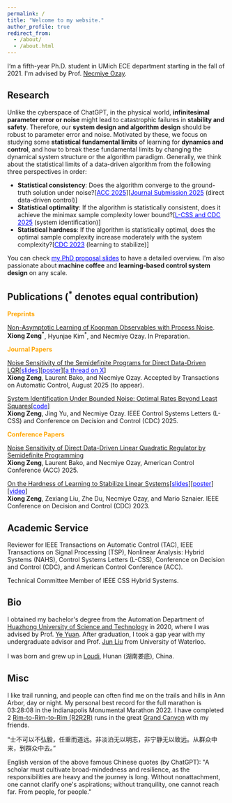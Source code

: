 ```yaml
---
permalink: /
title: "Welcome to my website."
author_profile: true
redirect_from: 
  - /about/
  - /about.html
---
```


I‘m a fifth-year Ph.D. student in UMich ECE department starting in the fall of 2021. I'm advised by Prof. <a href="https://web.eecs.umich.edu/~necmiye/" target="_blank">Necmiye Ozay</a>. 

## Research

Unlike the cyberspace of ChatGPT, in the physical world, **infinitesimal parameter error or noise** might lead to catastrophic 
failures in **stability and safety**. Therefore, our **system design and algorithm design** should be robust to parameter error and noise. Motivated by these, we focus on studying some **statistical fundamental limits** of learning for **dynamics and control**, and how to break these fundamental limits by changing the dynamical system structure or the algorithm paradigm. Generally, we think about the statistical limits of a data-driven algorithm from the following three perspectives in order:
- **Statistical consistency**: Does the algorithm converge to the ground-truth solution under noise?[<a href="https://web.eecs.umich.edu/~necmiye/pubs/ZengBO_acc25.pdf" style="color: blue;" target="_blank">ACC 2025</a>][<a href="https://arxiv.org/abs/2412.19705" style="color: blue;" target="_blank">Journal Submission 2025</a> (direct data-driven control)]
- **Statistical optimality**: If the algorithm is statistically consistent, does it achieve the minimax sample complexity lower bound?[<a href="https://arxiv.org/abs/2503.16817" style="color: blue;" target="_blank">L-CSS and CDC 2025</a> (system identification)]
- **Statistical hardness**: If the algorithm is statistically optimal, does the optimal sample complexity increase moderately with the system complexity?[<a href="https://arxiv.org/abs/2311.11151" style="color: blue;" target="_blank">CDC 2023</a> (learning to stabilize)]
  
You can check <a href="https://github.com/zengxiong111/zengxiong.github.io/blob/master/files/phd_propsoal_Xiong_Zeng_part.pdf" style="color: blue;" target="_blank">my PhD proposal slides</a> to have a detailed overview. I'm also passionate about **machine coffee** and **learning-based control system design** on any scale.
&nbsp;
## Publications (<sup>*</sup> denotes equal contribution)

<span style="color:orange">**Preprints**</span>

 [Non-Asymptotic Learning of Koopman Observables with Process Noise](https://zengxiong111.github.io/zengxiong.github.io/). **Xiong Zeng<sup>*</sup>**, Hyunjae Kim<sup>*</sup>, and Necmiye Ozay. In Preparation.


 <span style="color:orange">**Journal Papers**</span>

 [Noise Sensitivity of the Semidefinite Programs for Direct Data-Driven LQR](https://arxiv.org/abs/2412.19705)[<a href="https://github.com/zengxiong111/zengxiong.github.io/blob/master/files/slides_Noise%20Sensitivity%20of%20DDD%20LQR%20by%20Semidefinite%20Programming.pdf" style="color: blue;" target="_blank">slides</a>][<a href="https://github.com/zengxiong111/zengxiong.github.io/blob/master/files/Poster_Noise%20Sensitivity%20of%20DDD%20LQR%20by%20Semidefinite%20Programming.pdf" style="color: blue;" target="_blank">poster</a>][<a href="https://x.com/necozay/status/1885844662381879360" style="color: blue;" target="_blank">a thread on X</a>]<br> 
**Xiong Zeng**, Laurent Bako, and Necmiye Ozay. Accepted by Transactions on Automatic Control, August 2025 (to appear).

 [System Identification Under Bounded Noise: Optimal Rates Beyond Least Squares](https://arxiv.org/abs/2503.16817)[<a href="https://github.com/jy-cds/Bounded-Noise-SysID-Minimax-Lowerbound" style="color: blue;" target="_blank">code</a>]<br>
**Xiong Zeng**, Jing Yu, and Necmiye Ozay. IEEE Control Systems Letters (L-CSS) and Conference on Decision and Control (CDC) 2025.


 <span style="color:orange">**Conference Papers**</span>

 
 [Noise Sensitivity of Direct Data-Driven Linear Quadratic Regulator by Semidefinite Programming](https://web.eecs.umich.edu/~necmiye/pubs/ZengBO_acc25.pdf)<br>
 **Xiong Zeng**, Laurent Bako, and Necmiye Ozay, American Control Conference (ACC) 2025.

 
 [On the Hardness of Learning to Stabilize Linear Systems](https://arxiv.org/abs/2311.11151)[<a href="https://github.com/zengxiong111/zengxiong.github.io/blob/master/files/hard_learn_stabilize_present.pdf" style="color: blue;" target="_blank">slides</a>][<a href="https://github.com/zengxiong111/zengxiong.github.io/blob/master/files/On%20The%20Hardness%20of%20Learning%20to%20Stabilize%20Linear%20Systems_Poster.pdf" style="color: blue;" target="_blank">poster</a>][<a href="https://www.youtube.com/watch?v=eP5KKam834w" style="color: blue;" target="_blank">video</a>]<br>
 **Xiong Zeng**, Zexiang Liu, Zhe Du, Necmiye Ozay, and Mario Sznaier. IEEE Conference on Decision and Control (CDC) 2023.
&nbsp;
## Academic Service

Reviewer for IEEE Transactions on Automatic Control (TAC), IEEE Transactions on Signal Processing (TSP), Nonlinear Analysis: Hybrid Systems (NAHS), Control Systems Letters (L-CSS), Conference on Decision and Control (CDC), and American Control Conference (ACC).

Technical Committee Member of IEEE CSS Hybrid Systems.
&nbsp;
## Bio

I obtained my bachelor's degree from the Automation Department of <a href="http://english.hust.edu.cn/" target="_blank">Huazhong University of Science and Technology</a> in 2020, where I was advised by Prof. <a href="http://yy311.github.io/" target="_blank">Ye Yuan</a>. After graduation, I took a gap year with my undergraduate advisor and Prof. <a href="https://uwaterloo.ca/applied-mathematics/profiles/jun-liu" target="_blank">Jun Liu</a> from University of Waterloo.

I was born and grew up in <a href="https://en.wikipedia.org/wiki/Loudi" target="_blank">Loudi</a>, Hunan (湖南娄底), China.
&nbsp;
## Misc

I like trail running, and people can often find me on the trails and hills in Ann Arbor, day or night. My personal best record for the full marathon is 03:28:08 in the Indianapolis Monumental Marathon 2022. I have completed 2 <a href="https://www.alltrails.com/explore/recording/rim2rim2rim--2" target="_blank">Rim-to-Rim-to-Rim (R2R2R)</a> runs in the great <a href="https://www.nps.gov/grca/planyourvisit/index.htm" target="_blank">Grand Canyon</a> with my friends. 

“士不可以不弘毅，任重而道远。非淡泊无以明志，非宁静无以致远。从群众中来，到群众中去。”

English version of the above famous Chinese quotes (by ChatGPT): "A scholar must cultivate broad-mindedness and resilience, as the responsibilities are heavy and the journey is long. Without nonattachment, one cannot clarify one's aspirations; without tranquility, one cannot reach far. From people, for people."
